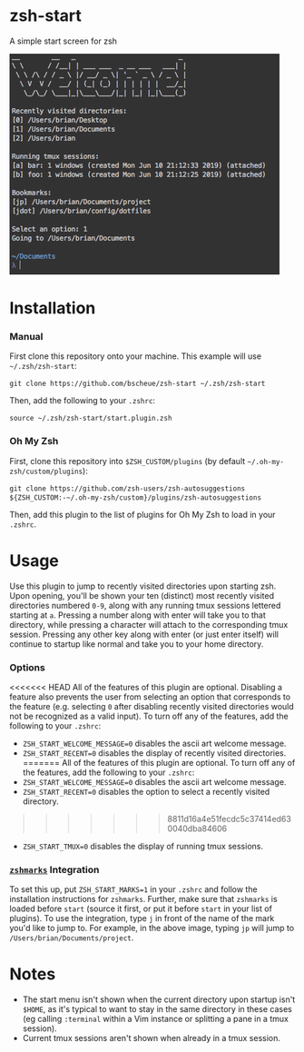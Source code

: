 # zsh-start
A simple start screen for zsh

![Example](/images/example.png)

# Installation
### Manual
First clone this repository onto your machine. This example will use `~/.zsh/zsh-start`:
```
git clone https://github.com/bscheue/zsh-start ~/.zsh/zsh-start
```
Then, add the following to your `.zshrc`:
```
source ~/.zsh/zsh-start/start.plugin.zsh
```

### Oh My Zsh
First, clone this repository into `$ZSH_CUSTOM/plugins` (by default `~/.oh-my-zsh/custom/plugins`):
```
git clone https://github.com/zsh-users/zsh-autosuggestions ${ZSH_CUSTOM:-~/.oh-my-zsh/custom}/plugins/zsh-autosuggestions
```
Then, add this plugin to the list of plugins for Oh My Zsh to load in your `.zshrc`.

# Usage
Use this plugin to jump to recently visited directories upon starting zsh.
Upon opening, you'll be shown your ten (distinct) most recently visited directories
numbered `0-9`, along with any running tmux sessions lettered starting at `a`.
Pressing a number along with enter will take you to that directory,
while pressing a character will attach to the corresponding tmux session.
Pressing any other key along with enter (or just enter itself) will continue to startup
like normal and take you to your home directory.

### Options
<<<<<<< HEAD
All of the features of this plugin are optional. Disabling a feature also prevents the user from
selecting an option that corresponds to the feature (e.g. selecting `0` after disabling
recently visited directories would not be recognized as a valid input).
To turn off any of the features, add the following to your `.zshrc`:
* `ZSH_START_WELCOME_MESSAGE=0` disables the ascii art welcome message.
* `ZSH_START_RECENT=0` disables the display of recently visited directories.
=======
All of the features of this plugin are optional.
To turn off any of the features, add the following to your `.zshrc`:
* `ZSH_START_WELCOME_MESSAGE=0` disables the ascii art welcome message.
* `ZSH_START_RECENT=0` disables the option to select a recently visited directory.
>>>>>>> 8811d16a4e51fecdc5c37414ed630040dba84606
* `ZSH_START_TMUX=0` disables the display of running tmux sessions.

### [`zshmarks`](https://github.com/jocelynmallon/zshmarks) Integration
To set this up, put `ZSH_START_MARKS=1` in your `.zshrc` and follow the
installation instructions for `zshmarks`.
Further, make sure that `zshmarks` is loaded before `start`
(source it first, or put it before `start` in your list of plugins).
To use the integration, type `j` in front of the name of the mark you'd like to
jump to. For example, in the above image, typing `jp` will jump to
`/Users/brian/Documents/project`.

# Notes
* The start menu isn't shown when the current directory upon startup isn't `$HOME`, as it's
typical to want to stay in the same directory in these cases (eg calling `:terminal` within
a Vim instance or splitting a pane in a tmux session).
* Current tmux sessions aren't shown when already in a tmux session.
